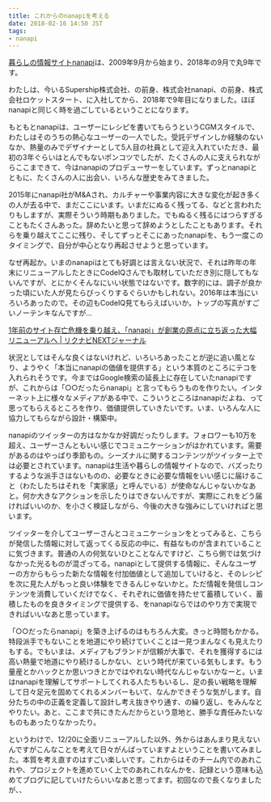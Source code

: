 ```yaml
---
title: これからのnanapiを考える
date: 2018-02-16 14:50 JST
tags:
- nanapi
---
```



[暮らしの情報サイトnanapi](https://nanapi.jp/)は、2009年9月から始まり、2018年の9月で丸9年です。

わたしは、今いるSupership株式会社、の前身、株式会社nanapi、の前身、株式会社ロケットスタート、に入社してから、2018年で9年目になりました。ほぼnanapiと同じく時を過ごしているということになります。

もともとnanapiは、ユーザーにレシピを書いてもらうというCGMスタイルで、わたしはそのうちの熱心なユーザーの一人でした。受託デザインしか経験のないなか、熱量のみでデザイナーとして5人目の社員として迎え入れていただき、最初の3年ぐらいはとんでもないポンコツでしたが、たくさんの人に支えられながらここまできて、今はnanapiのプロデューサーをしています。ずっとnanapiとともに、たくさんの人に出会い、いろんな歴史をみてきました。

2015年にnanapi社がM&Aされ、カルチャーや事業内容に大きな変化が起き多くの人が去る中で、まだここにいます。いまだにぬるく残ってる、などと言われたりもしますが、実際そういう時期もありました。でもぬるく残るにはつらすぎることもたくさんあった。辞めたいと思って辞めようとしたこともあります。それらを乗り越えてここに残り、そしてずっとそこにあったnanapiを、もう一度このタイミングで、自分が中心となり再起させようと思っています。

なぜ再起か。いまのnanapiはとても好調とは言えない状況で、それは昨年の年末にリニューアルしたときにCodeIQさんでも取材していただき別に隠してもないんですが、とにかくそんなにいい状態ではないです。数字的には、調子が良かった頃にいた人が見たらびっくりするぐらいかもしれない。2016年は本当にいろいろあったので。その辺もCodeIQ見てもらえばいいか。トップの写真がすごいノーテンキなんですが…

[1年前のサイト存亡危機を乗り越え、「nanapi」が創業の原点に立ち返った大幅リニューアルへ | リクナビNEXTジャーナル](https://next.rikunabi.com/journal/20171220_c21_iq/)

状況としてはそんな良くはないけれど、いろいろあったことが逆に追い風となり、ようやく「本当にnanapiの価値を提供する」という本質のところにテコを入れられそうです。今まではGoogle検索の延長上に存在していたnanapiですが、これからは「○○だったらnanapi」と言ってもらうものを作りたい。インターネット上に様々なメディアがある中で、こういうところはnanapiだよね、って思ってもらえるところを作り、価値提供していきたいです。いま、いろんな人に協力してもらながら設計・構築中。

nanapiのツイッターの方はなかなか好調だったりします。フォロワーも10万を超え、ユーザーさんともいい感じでコミュニケーションがはかれています。需要があるのはやっぱり季節もの。シーズナルに関するコンテンツがツイッター上では必要とされています。nanapiは生活や暮らしの情報サイトなので、バズったりするような派手さはないものの、必要なときに必要な情報をいい感じに届けること（わたしたちはそれを「実家感」と呼んでいる）が使命なんじゃないかなあと。何か大きなアクションを示したりはできないんですが、実際にこれをどう届ければいいのか、を小さく検証しながら、今後の大きな強みにしていければと思います。

ツイッターを介してユーザーさんとコミュニケーションをとってみると、こちらが発信した情報に対して返ってくる反応の中に、有益なものが含まれていることに気づきます。普通の人の何気ないひとことなんですけど、こちら側では気づけなかった光るものが混ざってる。nanapiとして提供する情報に、そんなユーザーの方からもらった新たな情報を付加価値として追加していけると、そのレシピを次に見た人がもっと良い体験をできるんじゃないかと。ただ情報を発信しコンテンツを消費していくだけでなく、それぞれに価値を持たせて蓄積していく、蓄積したものを良きタイミングで提供する、をnanapiならではのやり方で実現できればいいなあと思っています。

「○○だったらnanapi」を築き上げるのはもちろん大変。きっと時間もかかる。特段派手でもないことを地道にやり続けていくことは一見つまんなくも見えたりもする。でもいまは、メディアもブランドが信頼が大事で、それを獲得するには高い熱量で地道にやり続けるしかない、という時代が来ている気もします。もう量産とかハックとか思いつきとかではやれない時代なんじゃないかなーと。いまはnanapiを理解してサポートしてくれる人たちもいるし、足の長い戦略を理解して日々足元を固めてくれるメンバーもいて、なんかできそうな気がします。自分たちの中の正義を定義して設計し考え抜きやり通す、の繰り返し、をみんなとやりたい。あと、ここまで共にきたんだからという意地と、勝手な責任みたいなものもあったりなかったり。

というわけで、12/20に全面リニューアルした以外、外からはあんまり見えないんですがこんなことを考えて日々がんばっていますよということを書いてみました。本質を考え直すのはすごい楽しいです。これからはそのチーム内でのあれこれや、プロジェクトを進めていく上でのあれこれなんかを、記録という意味も込めてブログに記していけたらいいなあと思ってます。初回なので長くなりましたが、、